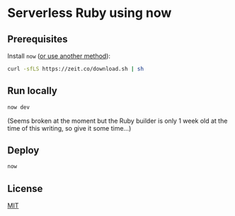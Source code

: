 # Serverless Ruby using now

## Prerequisites

Install `now` ([or use another method](https://zeit.co/download)):

```bash
curl -sfLS https://zeit.co/download.sh | sh
```

## Run locally

```bash
now dev
```

(Seems broken at the moment but the Ruby builder is only 1 week old at the time of this writing, so give it some time...)

## Deploy

```bash
now
```

## License

[MIT](LICENSE.txt)
